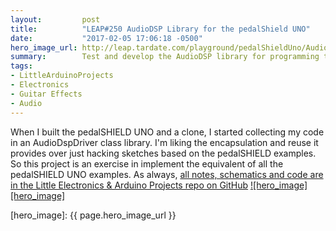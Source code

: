 ```yaml
---
layout:         post
title:          "LEAP#250 AudioDSP Library for the pedalShield UNO"
date:           "2017-02-05 17:06:18 -0500"
hero_image_url: http://leap.tardate.com/playground/pedalShieldUno/AudioDSP/assets/distortion_adsp.gif
summary:        Test and develop the AudioDSP library for programming the pedalSHIELD Uno
tags:
- LittleArduinoProjects
- Electronics
- Guitar Effects
- Audio
---
```


When I built the pedalSHIELD UNO and a clone,
I started collecting my code in an AudioDspDriver class library.
I'm liking the encapsulation and reuse it provides over just hacking sketches based on
the pedalSHIELD examples.
So this project is an exercise in implement the equivalent of all the pedalSHIELD UNO examples.
As always, [all notes, schematics and code are in the Little Electronics & Arduino Projects repo on GitHub][project]
[![hero_image][hero_image]][project]

[leap]: http://leap.tardate.com
[project]: https://github.com/tardate/LittleArduinoProjects/tree/master/playground/pedalShieldUno/AudioDSP
[hero_image]: {{ page.hero_image_url }}
